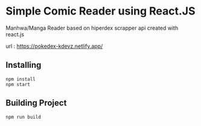# Simple Comic Reader using React.JS

Manhwa/Manga Reader based on hiperdex scrapper api created with react.js

url : https://pokedex-kdevz.netlify.app/

## Installing
    npm install
    npm start

## Building Project
    npm run build
